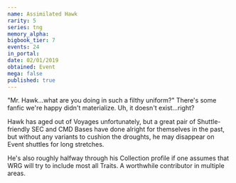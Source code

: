 ```yaml
---
name: Assimilated Hawk
rarity: 5
series: tng
memory_alpha:
bigbook_tier: 7
events: 24
in_portal:
date: 02/01/2019
obtained: Event
mega: false
published: true
---
```


"Mr. Hawk...what are you doing in such a filthy uniform?" There's some fanfic we're happy didn't materialize. Uh, it doesn't exist...right?

Hawk has aged out of Voyages unfortunately, but a great pair of Shuttle-friendly SEC and CMD Bases have done alright for themselves in the past, but without any variants to cushion the droughts, he may disappear on Event shuttles for long stretches.

He's also roughly halfway through his Collection profile if one assumes that WRG will try to include most all Traits. A worthwhile contributor in multiple areas.
